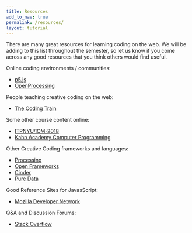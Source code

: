 ```yaml
---
title: Resources
add_to_nav: true
permalink: /resources/
layout: tutorial
---
```


There are many great resources for learning coding on the web. We will be adding
to this list throughout the semester, so let us know if you come across any
good resources that you think others would find useful.

Online coding environments / communities:

* [p5.js](https://p5js.org/)
* [OpenProcessing](https://www.openprocessing.org/)

People teaching creative coding on the web:

* [The Coding Train](https://thecodingtrain.com/)

Some other course content online:

* [ITPNYU/ICM-2018](https://github.com/ITPNYU/ICM-2018)
* [Kahn Academy Computer Programming](https://www.khanacademy.org/computing/computer-programming)

Other Creative Coding frameworks and languages:

* [Processing](https://processing.org/)
* [Open Frameworks](https://openframeworks.cc/)
* [Cinder](https://libcinder.org/)
* [Pure Data](https://puredata.info/)

Good Reference Sites for JavasScript:

* [Mozilla Developer Network](https://developer.mozilla.org/bm/docs/Web/JavaScript)

Q&A and Discussion Forums:

* [Stack Overflow](https://stackoverflow.com/questions/tagged/p5.js)
